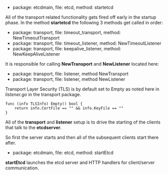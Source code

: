 
* package: etcdmain, file: etcd, method: startetcd

All of the transport related functionality gets fired off early in the startup phase.
In the method **startetcd** the following 3 methods get called in order:

* package: transport, file: timeout_transport, method: NewTimeoutTransport
* package: transport, file: timeout_listener,  method: NewTimeoutListener
* package: transport, file: keepalive_listener, method: NewKeepAliveListener

It is responsible for calling **NewTransport** and **NewListener** located here:

* package: transport, file: listener, method NewTransport
* package: transport, file: listener, method NewListener

Transport Layer Security (TLS) is by default set to Empty as noted here
in *listener.go* in the transport package.

```
func (info TLSInfo) Empty() bool {
	return info.CertFile == "" && info.KeyFile == ""
}
```

All of the **transport** and **listener** setup is to drive the starting of the clients
that talk to the **etcdserver**.  

So first the server starts and then all of the subsequent clients start there after.

* package: etcdmain, file: etcd, method: startEtcd

**startEtcd** launches the etcd server and HTTP handlers for client/server communication.
